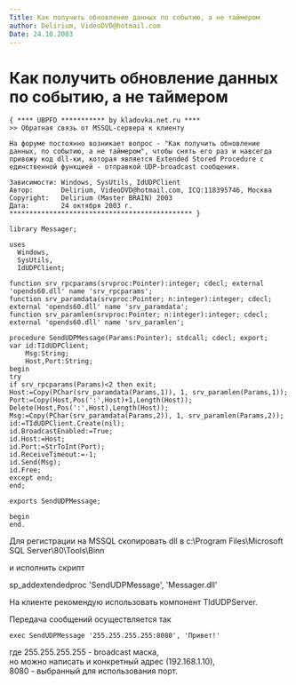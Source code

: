 ```yaml
---
Title: Как получить обновление данных по событию, а не таймером
author: Delirium, VideoDVD@hotmail.com
Date: 24.10.2003
---
```



Как получить обновление данных по событию, а не таймером
========================================================

    { **** UBPFD *********** by kladovka.net.ru ****
    >> Обратная связь от MSSQL-сервера к клиенту
     
    На форуме постоянно возникает вопрос - "Как получить обновление данных, по событию, а не таймером", чтобы снять его раз и навсегда привожу код dll-ки, которая является Extended Stored Procedure с единственной функцией - отправкой UDP-broadcast сообщения.
     
    Зависимости: Windows, SysUtils, IdUDPClient
    Автор:       Delirium, VideoDVD@hotmail.com, ICQ:118395746, Москва
    Copyright:   Delirium (Master BRAIN) 2003
    Дата:        24 октября 2003 г.
    ********************************************** }
     
    library Messager;
     
    uses
      Windows,
      SysUtils,
      IdUDPClient;
     
    function srv_rpcparams(srvproc:Pointer):integer; cdecl; external 'opends60.dll' name 'srv_rpcparams';
    function srv_paramdata(srvproc:Pointer; n:integer):integer; cdecl; external 'opends60.dll' name 'srv_paramdata';
    function srv_paramlen(srvproc:Pointer; n:integer):integer; cdecl; external 'opends60.dll' name 'srv_paramlen';
     
    procedure SendUDPMessage(Params:Pointer); stdcall; cdecl; export;
    var id:TIdUDPClient;
        Msg:String;
        Host,Port:String;
    begin
    try
    if srv_rpcparams(Params)<2 then exit;
    Host:=Copy(PChar(srv_paramdata(Params,1)), 1, srv_paramlen(Params,1));
    Port:=Copy(Host,Pos(':',Host)+1,Length(Host));
    Delete(Host,Pos(':',Host),Length(Host));
    Msg:=Copy(PChar(srv_paramdata(Params,2)), 1, srv_paramlen(Params,2));
    id:=TIdUDPClient.Create(nil);
    id.BroadcastEnabled:=True;
    id.Host:=Host;
    id.Port:=StrToInt(Port);
    id.ReceiveTimeout:=-1;
    id.Send(Msg);
    id.Free;
    except end;
    end;
     
    exports SendUDPMessage;
     
    begin
    end. 

Для регистрации на MSSQL скопировать dll в
c:\\Program Files\\Microsoft SQL Server\\80\\Tools\\Binn

и исполнить скрипт

sp\_addextendedproc \'SendUDPMessage\', \'Messager.dll\'

На клиенте рекомендую использовать компонент TIdUDPServer.

Передача сообщений осуществляется так

    exec SendUDPMessage '255.255.255.255:8080', 'Привет!'

где 255.255.255.255 - broadcast маска,  
но можно написать и конкретный адрес (192.168.1.10),  
8080 - выбранный для использования порт.
